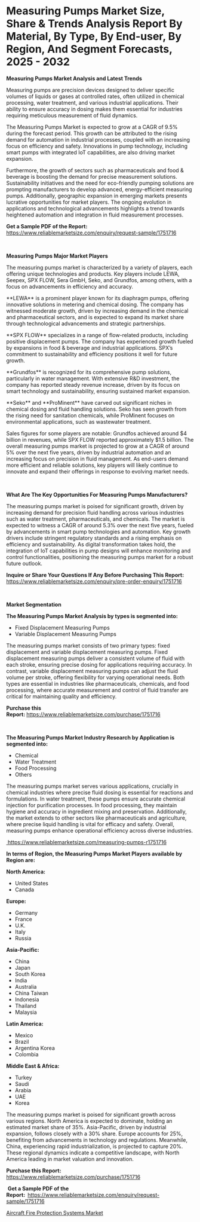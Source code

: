 <p><h1>Measuring Pumps Market Size, Share & Trends Analysis Report By Material, By Type, By End-user, By Region, And Segment Forecasts, 2025 - 2032</h1></p><p><strong>Measuring Pumps Market Analysis and Latest Trends</strong></p>
<p><p>Measuring pumps are precision devices designed to deliver specific volumes of liquids or gases at controlled rates, often utilized in chemical processing, water treatment, and various industrial applications. Their ability to ensure accuracy in dosing makes them essential for industries requiring meticulous measurement of fluid dynamics.</p><p>The Measuring Pumps Market is expected to grow at a CAGR of 9.5% during the forecast period. This growth can be attributed to the rising demand for automation in industrial processes, coupled with an increasing focus on efficiency and safety. Innovations in pump technology, including smart pumps with integrated IoT capabilities, are also driving market expansion.</p><p>Furthermore, the growth of sectors such as pharmaceuticals and food & beverage is boosting the demand for precise measurement solutions. Sustainability initiatives and the need for eco-friendly pumping solutions are prompting manufacturers to develop advanced, energy-efficient measuring pumps. Additionally, geographic expansion in emerging markets presents lucrative opportunities for market players. The ongoing evolution in applications and technological advancements highlights a trend towards heightened automation and integration in fluid measurement processes.</p></p>
<p><strong>Get a Sample PDF of the Report:&nbsp;</strong> <a href="https://www.reliablemarketsize.com/enquiry/request-sample/1751716?utm_campaign=2488&utm_medium=2&utm_source=Github&utm_content=ia&utm_term=19022025&utm_id=measuring-pumps">https://www.reliablemarketsize.com/enquiry/request-sample/1751716</a></p>
<p>&nbsp;</p>
<p><strong>Measuring Pumps Major Market Players</strong></p>
<p><p>The measuring pumps market is characterized by a variety of players, each offering unique technologies and products. Key players include LEWA, Seepex, SPX FLOW, Sera GmbH, Seko, and Grundfos, among others, with a focus on advancements in efficiency and accuracy.</p><p>**LEWA** is a prominent player known for its diaphragm pumps, offering innovative solutions in metering and chemical dosing. The company has witnessed moderate growth, driven by increasing demand in the chemical and pharmaceutical sectors, and is expected to expand its market share through technological advancements and strategic partnerships.</p><p>**SPX FLOW** specializes in a range of flow-related products, including positive displacement pumps. The company has experienced growth fueled by expansions in food & beverage and industrial applications. SPX’s commitment to sustainability and efficiency positions it well for future growth.</p><p>**Grundfos** is recognized for its comprehensive pump solutions, particularly in water management. With extensive R&D investment, the company has reported steady revenue increase, driven by its focus on smart technology and sustainability, ensuring sustained market expansion.</p><p>**Seko** and **ProMinent** have carved out significant niches in chemical dosing and fluid handling solutions. Seko has seen growth from the rising need for sanitation chemicals, while ProMinent focuses on environmental applications, such as wastewater treatment.</p><p>Sales figures for some players are notable: Grundfos achieved around $4 billion in revenues, while SPX FLOW reported approximately $1.5 billion. The overall measuring pumps market is projected to grow at a CAGR of around 5% over the next five years, driven by industrial automation and an increasing focus on precision in fluid management. As end-users demand more efficient and reliable solutions, key players will likely continue to innovate and expand their offerings in response to evolving market needs.</p></p>
<p>&nbsp;</p>
<p><strong>What Are The Key Opportunities For Measuring Pumps Manufacturers?</strong></p>
<p><p>The measuring pumps market is poised for significant growth, driven by increasing demand for precision fluid handling across various industries such as water treatment, pharmaceuticals, and chemicals. The market is expected to witness a CAGR of around 5.3% over the next five years, fueled by advancements in smart pump technologies and automation. Key growth drivers include stringent regulatory standards and a rising emphasis on efficiency and sustainability. As digital transformation takes hold, the integration of IoT capabilities in pump designs will enhance monitoring and control functionalities, positioning the measuring pumps market for a robust future outlook.</p></p>
<p><strong>Inquire or Share Your Questions If Any Before Purchasing This Report:</strong> <a href="https://www.reliablemarketsize.com/enquiry/pre-order-enquiry/1751716?utm_campaign=2488&utm_medium=2&utm_source=Github&utm_content=ia&utm_term=19022025&utm_id=measuring-pumps">https://www.reliablemarketsize.com/enquiry/pre-order-enquiry/1751716</a></p>
<p>&nbsp;</p>
<p><strong>Market Segmentation</strong></p>
<p><strong>The Measuring Pumps Market Analysis by types is segmented into:</strong></p>
<p><ul><li>Fixed Displacement Measuring Pumps</li><li>Variable Displacement Measuring Pumps</li></ul></p>
<p><p>The measuring pumps market consists of two primary types: fixed displacement and variable displacement measuring pumps. Fixed displacement measuring pumps deliver a consistent volume of fluid with each stroke, ensuring precise dosing for applications requiring accuracy. In contrast, variable displacement measuring pumps can adjust the fluid volume per stroke, offering flexibility for varying operational needs. Both types are essential in industries like pharmaceuticals, chemicals, and food processing, where accurate measurement and control of fluid transfer are critical for maintaining quality and efficiency.</p></p>
<p><strong>Purchase this Report:&nbsp;</strong><a href="https://www.reliablemarketsize.com/purchase/1751716?utm_campaign=2488&utm_medium=2&utm_source=Github&utm_content=ia&utm_term=19022025&utm_id=measuring-pumps">https://www.reliablemarketsize.com/purchase/1751716</a></p>
<p>&nbsp;</p>
<p><strong>The Measuring Pumps Market Industry Research by Application is segmented into:</strong></p>
<p><ul><li>Chemical</li><li>Water Treatment</li><li>Food Processing</li><li>Others</li></ul></p>
<p><p>The measuring pumps market serves various applications, crucially in chemical industries where precise fluid dosing is essential for reactions and formulations. In water treatment, these pumps ensure accurate chemical injection for purification processes. In food processing, they maintain hygiene and accuracy in ingredient mixing and preservation. Additionally, the market extends to other sectors like pharmaceuticals and agriculture, where precise liquid handling is vital for efficacy and safety. Overall, measuring pumps enhance operational efficiency across diverse industries.</p></p>
<p><a href="https://www.reliablemarketsize.com/measuring-pumps-r1751716?utm_campaign=2488&utm_medium=2&utm_source=Github&utm_content=ia&utm_term=19022025&utm_id=measuring-pumps">&nbsp;https://www.reliablemarketsize.com/measuring-pumps-r1751716</a></p>
<p><strong>In terms of Region, the Measuring Pumps Market Players available by Region are:</strong></p>
<p>
    <p> <strong> North America: </strong>
        <ul>
            <li>United States</li>
            <li>Canada</li>
        </ul>
        </p> 
    <p> <strong> Europe: </strong>
        <ul>
            <li>Germany</li>
            <li>France</li>
            <li>U.K.</li>
            <li>Italy</li>
            <li>Russia</li>
        </ul>
        </p> 
    <p> <strong> Asia-Pacific: </strong>
        <ul>
            <li>China</li>
            <li>Japan</li>
            <li>South Korea</li>
            <li>India</li>
            <li>Australia</li>
            <li>China Taiwan</li>
            <li>Indonesia</li>
            <li>Thailand</li>
            <li>Malaysia</li>
        </ul>
        </p> 
    <p> <strong> Latin America: </strong>
        <ul>
            <li>Mexico</li>
            <li>Brazil</li>
            <li>Argentina Korea</li>
            <li>Colombia</li>
        </ul>
        </p> 
    <p> <strong> Middle East & Africa: </strong>
        <ul>
            <li>Turkey</li>
            <li>Saudi</li>
            <li>Arabia</li>
            <li>UAE</li>
            <li>Korea</li>
        </ul>
    </p>
    </p>
<p><p>The measuring pumps market is poised for significant growth across various regions. North America is expected to dominate, holding an estimated market share of 35%. Asia-Pacific, driven by industrial expansion, follows closely with a 30% share. Europe accounts for 25%, benefiting from advancements in technology and regulations. Meanwhile, China, experiencing rapid industrialization, is projected to capture 20%. These regional dynamics indicate a competitive landscape, with North America leading in market valuation and innovation.</p></p>
<p><strong>Purchase this Report: </strong><a href="https://www.reliablemarketsize.com/purchase/1751716?utm_campaign=2488&utm_medium=2&utm_source=Github&utm_content=ia&utm_term=19022025&utm_id=measuring-pumps">https://www.reliablemarketsize.com/purchase/1751716</a></p>
<p>&nbsp;<strong>Get a Sample PDF of the Report:&nbsp;&nbsp;</strong><a href="https://www.reliablemarketsize.com/enquiry/request-sample/1751716?utm_campaign=2488&utm_medium=2&utm_source=Github&utm_content=ia&utm_term=19022025&utm_id=measuring-pumps">https://www.reliablemarketsize.com/enquiry/request-sample/1751716</a></p>
<p><strong></strong></p>
<p><p><a href="https://github.com/carendesrochers299/Market-Research-Report-List-1/blob/main/aircraft-fire-protection-systems-market.md?utm_campaign=2488&utm_medium=2&utm_source=Github&utm_content=ia&utm_term=19022025&utm_id=measuring-pumps">Aircraft Fire Protection Systems Market</a></p></p>